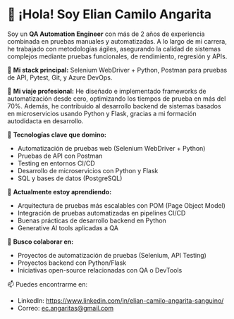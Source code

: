 # 👋 ¡Hola! Soy Elian Camilo Angarita
Soy un **QA Automation Engineer** con más de 2 años de experiencia combinada en pruebas manuales y automatizadas. A lo largo de mi carrera, he trabajado con metodologías ágiles, asegurando la calidad de sistemas complejos mediante pruebas funcionales, de rendimiento, regresión y APIs.

📌 **Mi stack principal:**
Selenium WebDriver + Python, Postman para pruebas de API, Pytest, Git, y Azure DevOps.

🚀 **Mi viaje profesional:**
He diseñado e implementado frameworks de automatización desde cero, optimizando los tiempos de prueba en más del 70%. Además, he contribuido al desarrollo backend de sistemas basados en microservicios usando Python y Flask, gracias a mi formación autodidacta en desarrollo.

🔧 **Tecnologías clave que domino:**
- Automatización de pruebas web (Selenium WebDriver + Python)
- Pruebas de API con Postman
- Testing en entornos CI/CD
- Desarrollo de microservicios con Python y Flask
- SQL y bases de datos (PostgreSQL)

🌱 **Actualmente estoy aprendiendo:**
- Arquitectura de pruebas más escalables con POM (Page Object Model)
- Integración de pruebas automatizadas en pipelines CI/CD
- Buenas prácticas de desarrollo backend en Python
- Generative AI tools aplicadas a QA

👯 **Busco colaborar en:**
- Proyectos de automatización de pruebas (Selenium, API Testing)
- Proyectos backend con Python/Flask
- Iniciativas open-source relacionadas con QA o DevTools

📫 Puedes encontrarme en:
- LinkedIn: https://www.linkedin.com/in/elian-camilo-angarita-sanguino/
- Correo: ec.angaritas@gmail.com
